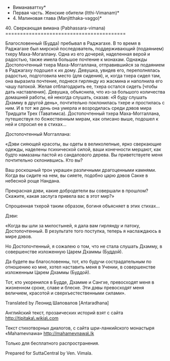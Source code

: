 * Виманаваттху*
* Первая часть\. Женские обители \(Itthi\-Vimanam\)*
* 4\. Малиновая глава \(Manjitthaka\-vaggo\)*

40\. Сверкающая вимана \(Pabhassara\-vimana\)
\=\=\=\=\=\=\=\=\=\=\=\=\=\=\=\=\=\=\=\=\=\=\=\=\=\=\=\=\=\=\=\=\=\=\=\=\=\=\=\=\=

Благословенный \(Будда\) пребывал в Раджагахе\. В то время в Раджагахе был мирской последователь, поддерживающий \(подаянием\) тхеру Маха\-Могаллану\. Одна из его дочерей, наделенная верой и радостью, также имела большое почтение к монахам\. Однажды Достопочтенный тхера Маха\-Моггаллана, отправившийся за подаянием в Раджагаху подошел к их дому\. Девушка, увидев его, переполнялась радостью, подготовила место \(для сидения\), и, когда тхера сидел там, она выразила почтение, поднеся гирлянду из жасмина и наполнила его чашу патокой\. Желая отблагодарить ее, тхера остался сидеть \[чтобы дать наставления\]\. Девушка, объяснила, что из\-за большого количества домашней работы, ей некогда слушать, сказав: «Я буду слушать Дхамму в другой день», почтительно поклонилась тхере и простилась с ним\. И в тот же день она умерла и возродилась среди дэвов мира Тридцати Трех \(Таватимса\)\. Достопочтенный тхера Маха\-Моггаллана, путешествуя по божественным мирам, как описано выше, подошел к ней и спросил ее в стихах…

Достопочтенный Моггаллана:

«Дэви сияющей красоты, вы одеты в великолепные, ярко сверкающие одежды, наделены психической силой, ваши конечности мерцают, как будто намазаны пастой из сандалового дерева\. Вы приветствуете меня почтительно склонившись\. Кто вы?

Ваш роскошный трон украшен различными драгоценными камнями\. Когда вы сидите на нем, вы сияете, подобно царю дэвов Сакке в небесной роще Нандана\.

Прекрасная дэви, какие добродетели вы совершали в прошлом? Скажите, какая заслуга привела вас в этот мир?»

Спрошенная тхерой таким образом, богиня объясняет в этих стихах…

Дэви:

«Когда вы шли за милостыней, я дала вам гирлянду и патоку, Достопочтенный\. В результате того поступка, теперь я наслаждаюсь в мире дэвов\.

Но Достопочтенный, я сожалею о том, что не стала слушать Дхамму, в совершенстве изложенную Царем Дхаммы \(Буддой\)\.

Да будете вы благословенны, тот, кто будучи сострадательным по отношению ко мне, хотел наставить меня в Учении, в совершенстве изложенным Царем Дхаммы \(Буддой\)\.

Тот, кто укоренился в Будде, Дхамме и Сангхе, превосходят меня в жизненном сроке, славе и блеске\. Эти дэвы превосходят меня величием, красотой и сверхъестественными силами»\.

Translated by Леонид Шаповалов \[Antaradhana\]

Английский текст, прозаических историй взят с сайта <http://tipitaka\.wikia\.com>

Текст стихотворных диалогов, с сайта шри\-ланкийского монастыря «Mahamevnawa» <http://mahamevnawa\.lk>

Только для бесплатного распространения\.

Prepared for SuttaCentral by Ven\. Vimala\.
